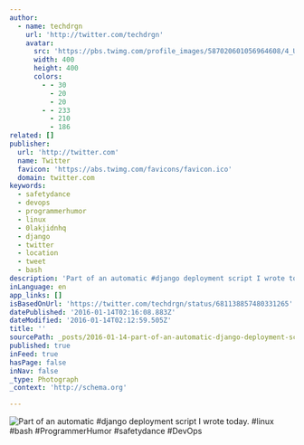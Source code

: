 ```yaml
---
author:
  - name: techdrgn
    url: 'http://twitter.com/techdrgn'
    avatar:
      src: 'https://pbs.twimg.com/profile_images/587020601056964608/4_UahqrC_400x400.png'
      width: 400
      height: 400
      colors:
        - - 30
          - 20
          - 20
        - - 233
          - 210
          - 186
related: []
publisher:
  url: 'http://twitter.com'
  name: Twitter
  favicon: 'https://abs.twimg.com/favicons/favicon.ico'
  domain: twitter.com
keywords:
  - safetydance
  - devops
  - programmerhumor
  - linux
  - 0lakjidnhq
  - django
  - twitter
  - location
  - tweet
  - bash
description: 'Part of an automatic #django deployment script I wrote today. #linux #bash #ProgrammerHumor #safetydance #DevOps'
inLanguage: en
app_links: []
isBasedOnUrl: 'https://twitter.com/techdrgn/status/681138857480331265'
datePublished: '2016-01-14T02:16:08.883Z'
dateModified: '2016-01-14T02:12:59.505Z'
title: ''
sourcePath: _posts/2016-01-14-part-of-an-automatic-django-deployment-script-i-wrote-today.md
published: true
inFeed: true
hasPage: false
inNav: false
_type: Photograph
_context: 'http://schema.org'

---
```

![Part of an automatic &num;django deployment script I wrote today&period; &num;linux &num;bash &num;ProgrammerHumor &num;safetydance &num;DevOps](https://pbs.twimg.com/media/CXPkLWSUQAAaQoQ.jpg:large)